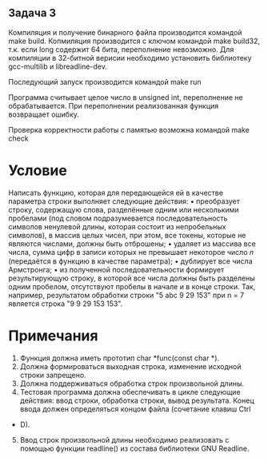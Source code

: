 ## Задача 3

Компиляция и получение бинарного файла производится командой make build.
Копмиляция производится с ключом  командой make build32, т.к. если long содержит 64 бита, переполнение невозможно.
Для компиляции в 32-битной верисии необходимо установить библиотеку gcc-multilib и libreadline-dev.

Последующий запуск производится командой make run

Программа считывает целое число в unsigned int, переполнение не обрабатывается.
При переполнении реализованная функция возвращает ошибку.

Проверка корректности работы с памятью возможна командой make check



# Условие
Написать функцию, которая для передающейся ей в качестве
параметра строки выполняет следующие действия:
• преобразует строку, содержащую слова, разделённые одним
или несколькими пробелами (под словом подразумевается
последовательность символов ненулевой длины, которая состоит из
непробельных символов), в массив целых чисел, при этом, все токены,
которые не являются числами, должны быть отброшены;
• удаляет из массива все числа, сумма цифр в записи которых не
превышает некоторое число 𝑛 (передаётся в функцию в качестве
параметра);
• дублирует все числа Армстронга;
• из полученной последовательности формирует результирующую
строку, в которой все числа должны быть разделены одним пробелом,
отсутствуют пробелы в начале и в конце строки.
Так, например, результатом обработки строки "5 abc 9 29 153"
при n = 7 является строка "9 9 29 153 153".
# Примечания
1. Функция должна иметь прототип char *func(const char *).
2. Должна формироваться выходная строка, изменение исходной
строки запрещено.
3. Должна поддерживаться обработка строк произвольной длины.
4. Тестовая программа должна обеспечивать в цикле следующие
действия: ввод строки, обработка строки, вывод результата. Конец
ввода должен определяться концом файла (сочетание клавиш Ctrl
+ D).
5. Ввод строк произвольной длины необходимо реализовать с помощью
функции readline() из состава библиотеки GNU Readline.

